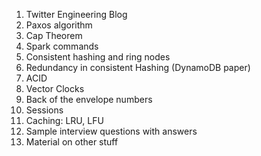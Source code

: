1. Twitter Engineering Blog
1. Paxos algorithm
2. Cap Theorem
3. Spark commands
4. Consistent hashing and ring nodes
5. Redundancy in consistent Hashing (DynamoDB paper)
6. ACID
7. Vector Clocks
8. Back of the envelope numbers
9. Sessions
10. Caching: LRU, LFU
10. Sample interview questions with answers
9. Material on other stuff
